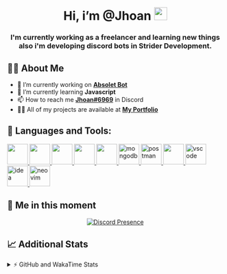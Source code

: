 <h1 align="center">Hi, i’m @Jhoan <img src="https://i.imgur.com/ILVRpZm.gif" width="30px"></h1>
<h3 align="center">I'm currently working as a freelancer and learning new things also i'm developing discord bots in Strider Development.</h3>

## 🙋‍♂️ About Me

- 🔭 I’m currently working on **[Absolet Bot](https://strider.cloud)**
- 🌱 I’m currently learning **Javascript**
- 📫 How to reach me **[Jhoan#6969](https://jhoan.monster/)** in Discord
- 👨‍💻 All of my projects are available at **[My Portfolio](https://jhoan.monster)**

## 🚀 Languages and Tools:
<p align="left"> 
    <a href="https://developer.mozilla.org/en-US/docs/Web/JavaScript" target="_blank"> <img src="https://img.icons8.com/color/48/000000/javascript.png" width="48" height="48"/> </a> 
    <a href="https://www.w3.org/html/" target="_blank"> <img src="https://img.icons8.com/color/48/000000/html-5.png" width="48" height="48"/> </a> 
    <a href="https://www.w3schools.com/css/" target="_blank"> <img src="https://img.icons8.com/color/48/000000/css3.png" width="48" height="48"/> </a> 
    <a href="https://getbootstrap.com" target="_blank"> <img src="https://img.icons8.com/color/48/000000/bootstrap.png" width="48" height="48"/> </a> 
    <a href="https://nodejs.org" target="_blank"> <img src="https://i.imgur.com/XX8lvL7.png" width="48" height="48"/> </a> 
    <a href="https://www.mongodb.com/" target="_blank"> <img src="https://i.imgur.com/nRtS3AN.png" alt="mongodb" width="48" height="48"/> </a> 
    <a href="https://postman.com" target="_blank"> <img src="https://www.vectorlogo.zone/logos/getpostman/getpostman-icon.svg" alt="postman" width="48" height="48"/> </a>   
    <a href="https://git-scm.com/" target="_blank"> <img src="https://img.icons8.com/color/48/000000/git.png" width="48" height="48"/> </a> 
    <a href="https://code.visualstudio.com" target="_blank" > <img src="https://upload.wikimedia.org/wikipedia/commons/thumb/9/9a/Visual_Studio_Code_1.35_icon.svg/2048px-Visual_Studio_Code_1.35_icon.svg.png" alt="vscode" width="48" height="48"> </a>
    <a href="https://www.jetbrains.com/es-es/idea/" target="_blank" > <img src="https://resources.jetbrains.com/storage/products/intellij-idea/img/meta/intellij-idea_logo_300x300.png" alt="idea" width="48" height="48"> </a>
    <a href="https://neovim.io" target="_blank"> <img src="https://icons.iconarchive.com/icons/papirus-team/papirus-apps/512/nvim-icon.png" alt="neovim" width="48" height="48"/> </a>
</p>
  
## 👤 Me in this moment
<p align="center">
    <a href="https://discord.com/users/852617426591154177" target="_blank" rel="nofollow">
        <img src="https://lanyard-profile-readme.vercel.app/api/852617426591154177?idleMessage=Probably%20coding%20Absolet..." alt="Discord Presence" align="center">
    </a>
</p>

## 📈 Additional Stats
<details>
    <summary>⚡ GitHub and WakaTime Stats</summary>
    <br/>

<!--START_SECTION:waka-->
![Code Time](http://img.shields.io/badge/Code%20Time-30%20hrs%203%20mins-blue)

**🐱 My GitHub Data** 

> 🏆 272 Contributions in the Year 2022
 > 
> 📦 18.4 kB Used in GitHub's Storage 
 > 
> 💼 Opted to Hire
 > 
> 📜 4 Public Repositories 
 > 
> 🔑 11 Private Repositories  
 > 
**I'm a Night 🦉** 

```text
🌞 Morning    24 commits     ██░░░░░░░░░░░░░░░░░░░░░░░   8.42% 
🌆 Daytime    112 commits    █████████░░░░░░░░░░░░░░░░   39.3% 
🌃 Evening    117 commits    ██████████░░░░░░░░░░░░░░░   41.05% 
🌙 Night      32 commits     ██░░░░░░░░░░░░░░░░░░░░░░░   11.23%

```
📅 **I'm Most Productive on Saturday** 

```text
Monday       35 commits     ███░░░░░░░░░░░░░░░░░░░░░░   12.28% 
Tuesday      14 commits     █░░░░░░░░░░░░░░░░░░░░░░░░   4.91% 
Wednesday    53 commits     ████░░░░░░░░░░░░░░░░░░░░░   18.6% 
Thursday     11 commits     █░░░░░░░░░░░░░░░░░░░░░░░░   3.86% 
Friday       18 commits     █░░░░░░░░░░░░░░░░░░░░░░░░   6.32% 
Saturday     102 commits    █████████░░░░░░░░░░░░░░░░   35.79% 
Sunday       52 commits     ████░░░░░░░░░░░░░░░░░░░░░   18.25%

```


📊 **This Week I Spent My Time On** 

```text
⌚︎ Time Zone: America/Bogota

💬 Programming Languages: 
JavaScript               5 hrs 57 mins       █████████████████████░░░░   84.5% 
JSON                     15 mins             █░░░░░░░░░░░░░░░░░░░░░░░░   3.69% 
Markdown                 15 mins             █░░░░░░░░░░░░░░░░░░░░░░░░   3.62% 
TypeScript               10 mins             ░░░░░░░░░░░░░░░░░░░░░░░░░   2.42% 
YAML                     9 mins              ░░░░░░░░░░░░░░░░░░░░░░░░░   2.34%

🔥 Editors: 
VS Code                  6 hrs 51 mins       ████████████████████████░   97.31% 
Neovim                   11 mins             ░░░░░░░░░░░░░░░░░░░░░░░░░   2.69%

🐱‍💻 Projects: 
Ducky Spammer            2 hrs 15 mins       ████████░░░░░░░░░░░░░░░░░   32.01% 
Cloudly                  1 hr 58 mins        ███████░░░░░░░░░░░░░░░░░░   28.06% 
Moon Bot                 1 hr 6 mins         ████░░░░░░░░░░░░░░░░░░░░░   15.63% 
Invite Manager           30 mins             █░░░░░░░░░░░░░░░░░░░░░░░░   7.25% 
DevJhoan                 24 mins             █░░░░░░░░░░░░░░░░░░░░░░░░   5.83%

💻 Operating System: 
Linux                    7 hrs 2 mins        █████████████████████████   100.0%

```

**I Mostly Code in JavaScript** 

```text
JavaScript               8 repos             ██████████████████░░░░░░░   72.73% 
Java                     2 repos             ████░░░░░░░░░░░░░░░░░░░░░   18.18% 
TypeScript               1 repo              ██░░░░░░░░░░░░░░░░░░░░░░░   9.09%

```



 Last Updated on 25/04/2022 14:39:19 UTC
<!--END_SECTION:waka-->
</details>

